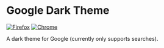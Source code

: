 # Google Dark Theme
[![Firefox](https://img.shields.io/amo/users/dark-theme-for-google-searches.svg?label=Firefox&style=for-the-badge)](https://addons.mozilla.org/firefox/addon/dark-theme-for-google-searches/)
[![Chrome](https://img.shields.io/chrome-web-store/users/ohhpliipfhicocldcakcgpbbcmkjkian.svg?label=Chrome&style=for-the-badge)](https://chrome.google.com/webstore/detail/dark-theme-for-google-sea/ohhpliipfhicocldcakcgpbbcmkjkian)

A dark theme for Google (currently only supports searches).
